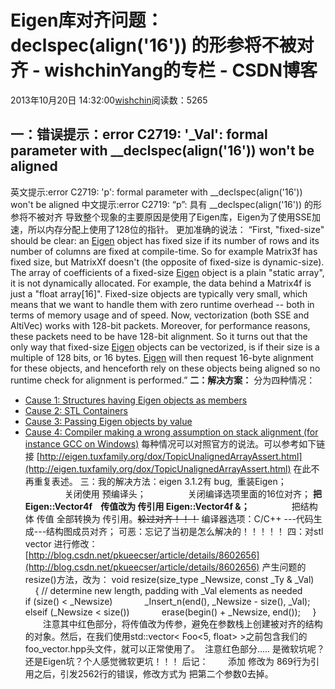# Eigen库对齐问题：declspec(align('16')) 的形参将不被对齐 - wishchinYang的专栏 - CSDN博客
2013年10月20日 14:32:00[wishchin](https://me.csdn.net/wishchin)阅读数：5265

## 一：错误提示：error C2719: '_Val': formal parameter with __declspec(align('16')) won't be aligned
英文提示:error C2719: 'p': formal parameter with __declspec(align('16')) won't be aligned
中文提示:error C2719: “p”: 具有 __declspec(align('16')) 的形参将不被对齐
导致整个现象的主要原因是使用了Eigen库，Eigen为了使用SSE加速，所以内存分配上使用了128位的指针。
更加准确的说法：
“First, "fixed-size" should be clear: an [Eigen](http://eigen.tuxfamily.org/dox/namespaceEigen.html) object
 has fixed size if its number of rows and its number of columns are fixed at compile-time. So for example Matrix3f has fixed size, but MatrixXf doesn't (the opposite of fixed-size is dynamic-size).
The array of coefficients of a fixed-size [Eigen](http://eigen.tuxfamily.org/dox/namespaceEigen.html) object
 is a plain "static array", it is not dynamically allocated. For example, the data behind a Matrix4f is just a "float array[16]".
Fixed-size objects are typically very small, which means that we want to handle them with zero runtime overhead -- both in terms of memory usage and of speed.
Now, vectorization (both SSE and AltiVec) works with 128-bit packets. Moreover, for performance reasons, these packets need to be have 128-bit alignment.
So it turns out that the only way that fixed-size [Eigen](http://eigen.tuxfamily.org/dox/namespaceEigen.html) objects
 can be vectorized, is if their size is a multiple of 128 bits, or 16 bytes. [Eigen](http://eigen.tuxfamily.org/dox/namespaceEigen.html) will
 then request 16-byte alignment for these objects, and henceforth rely on these objects being aligned so no runtime check for alignment is performed.”
**二：解决方案：**
分为四种情况：
- [Cause 1: Structures having Eigen objects as members](http://eigen.tuxfamily.org/dox/TopicUnalignedArrayAssert.html#c1)
- [Cause 2: STL Containers](http://eigen.tuxfamily.org/dox/TopicUnalignedArrayAssert.html#c2)
- [Cause 3: Passing Eigen objects by value](http://eigen.tuxfamily.org/dox/TopicUnalignedArrayAssert.html#c3)
- [Cause 4: Compiler making a wrong assumption on stack alignment
 (for instance GCC on Windows)](http://eigen.tuxfamily.org/dox/TopicUnalignedArrayAssert.html#c4)
每种情况可以对照官方的说法。可以参考如下链接
[http://eigen.tuxfamily.org/dox/TopicUnalignedArrayAssert.html](http://eigen.tuxfamily.org/dox/TopicUnalignedArrayAssert.html)
在此不再重复表述。
三：我的解决方法：eigen 3.1.2有 bug,  重装Eigen；
                关闭使用 预编译头；
                关闭编译选项里面的16位对齐；
**把Eigen::Vector4f    传值改为 传引用 Eigen::Vector4f &；**
                把结构体 传值 全部转换为 传引用。~~躲过对齐！！！~~
编译器选项：C/C++ ---代码生成---结构图成员对齐；
可恶：忘记了当初是怎么解决的！！！！！
四：对stl vector 进行修改：[http://blog.csdn.net/pkueecser/article/details/8602656](http://blog.csdn.net/pkueecser/article/details/8602656)
产生问题的resize()方法，改为：
void resize(size_type _Newsize, const _Ty & _Val)
    { // determine new length, padding with _Val elements as needed
if (size() < _Newsize)
            _Insert_n(end(), _Newsize - size(), _Val);
elseif (_Newsize < size())
            erase(begin() + _Newsize, end());
    }
　　注意其中红色部分，将传值改为传参，避免在参数栈上创建被对齐的结构的对象。然后，在我们使用std::vector< Foo<5, float> >之前包含我们的foo_vector.hpp头文件，就可以正常使用了。  注意红色部分.....
是微软坑呢？还是Eigen坑？个人感觉微软更坑！！！
后记：
       添加 修改为 869行为引用之后，引发2562行的错误，修改方式为 把第二个参数0去掉。
